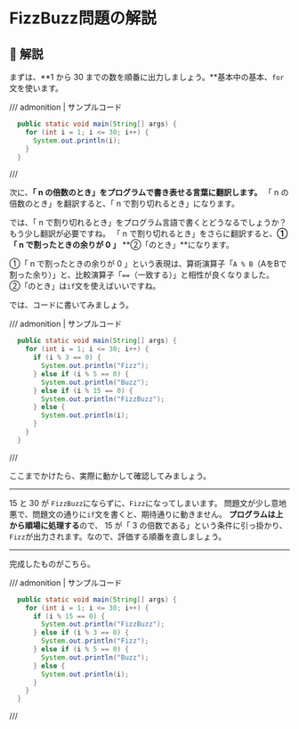 
# FizzBuzz問題の解説

## 🙋 解説

まずは、**1 から 30 までの数を順番に出力しましょう。**基本中の基本、`for`文を使います。

/// admonition | サンプルコード

```java title="FizzBuzzApp.java" hl_lines="2-4"
  public static void main(String[] args) {
    for (int i = 1; i <= 30; i++) {
      System.out.println(i);
    }
  }
```

///

次に、**「 n の倍数のとき」をプログラムで書き表せる言葉に翻訳します。**
「 n の倍数のとき」を翻訳すると、「 n で割り切れるとき」になります。

では、「 n で割り切れるとき」をプログラム言語で書くとどうなるでしょうか？もう少し翻訳が必要ですね。
「 n で割り切れるとき」をさらに翻訳すると、**①「 n で割ったときの余りが 0 」** **②「のとき」**になります。

①「 n で割ったときの余りが 0 」という表現は、算術演算子「`A % B`（AをBで割った余り）」と、比較演算子「`==`（一致する）」と相性が良くなりました。  
②「のとき」は`if`文を使えばいいですね。  

では、コードに書いてみましょう。

/// admonition | サンプルコード

```java title="FizzBuzzApp.java" hl_lines="3-9 11"
  public static void main(String[] args) {
    for (int i = 1; i <= 30; i++) {
      if (i % 3 == 0) {
        System.out.println("Fizz");
      } else if (i % 5 == 0) {
        System.out.println("Buzz");
      } else if (i % 15 == 0) {
        System.out.println("FizzBuzz");
      } else {
        System.out.println(i);
      }
    }
  }
```

///

ここまでかけたら、実際に動かして確認してみましょう。

---

15 と 30 が `FizzBuzz`にならずに、`Fizz`になってしまいます。
問題文が少し意地悪で、問題文の通りに`if`文を書くと、期待通りに動きません。
**プログラムは上から順場に処理する**ので、 15 が「 3 の倍数である」という条件に引っ掛かり、
`Fizz`が出力されます。なので、評価する順番を直しましょう。

---

完成したものがこちら。

/// admonition | サンプルコード

```java title="FizzBuzzApp.java" hl_lines="3-5"
  public static void main(String[] args) {
    for (int i = 1; i <= 30; i++) {
      if (i % 15 == 0) {
        System.out.println("FizzBuzz");
      } else if (i % 3 == 0) {
        System.out.println("Fizz");
      } else if (i % 5 == 0) {
        System.out.println("Buzz");
      } else {
        System.out.println(i);
      }
    }
  }
```

///
